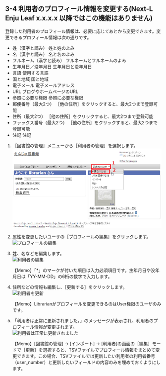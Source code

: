 3-4 利用者のプロフィール情報を変更する(Next-L Enju Leaf x.x.x.x 以降ではこの機能はありません)
--------------------------------------

登録した利用者のプロフィール情報は、必要に応じてあとから変更できます。変更できるプロフィール情報は次の通りです。

* 姓（漢字と読み）	姓と姓のよみ
* 名（漢字と読み）	名と名のよみ
* フルネーム（漢字と読み）	フルネームとフルネームのよみ
* 生年月日／没年月日	生年月日と没年月日
* 言語	使用する言語
* 国と地域	国と地域
* 電子メール	電子メールアドレス
* URL	ブログやホームページのURL
* 参照に必要な権限	参照に必要な権限
* 郵便番号（最大2つ）	［他の住所］をクリックすると、最大2つまで登録可能
* 住所（最大2つ）	［他の住所］をクリックすると、最大2つまで登録可能
* ファックス番号（最大2つ）	［他の住所］をクリックすると、最大2つまで登録可能
* 注記	注記

1. ［図書館の管理］メニューから［利用者の管理］を選択します。  
   ![利用者の管理](assets/images/image_operation_user.png)
2. 属性を変更したいユーザの［プロフィールの編集］をクリックします。  
   ![プロフィールの編集](assets/images/image_operation_050.jpg)
3. 姓、名などを編集します。  
   ![利用者の編集](assets/images/image_operation_051.jpg)

	<div class="alert alert-info">【Memo】「*」のマークが付いた項目は入力必須項目です。生年月日や没年月日は「YY-MM-DD」の6桁の数字で入力します。
	</div>

4. 住所などの情報も編集し、［更新する］をクリックします。  
   ![利用者を更新](assets/images/image_operation_053.jpg)

	<div class="alert alert-info">【Memo】Librarianがプロフィールを変更できるのはUser権限のユーザのみです。
	</div>

5. 「利用者は正常に更新されました。」のメッセージが表示され、利用者のプロフィール情報が変更されます。  
   ![利用者は正常に更新されました](assets/images/image_operation_054.jpg)

	<div class="alert alert-info">【Memo】[図書館の管理] → [インポート] → [利用者]の画面の［編集］モードで［更新］を選択すると、TSVファイルでプロフィール情報をまとめて変更できます。この場合、TSVファイルでは更新したい利用者の利用者番号（user_number）と更新したいフィールドの内容のみを埋めておくようにします。
	</div>

